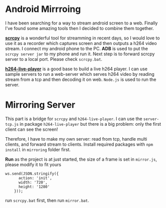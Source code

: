 # Android Mirrroing
I have been searching for a way to stream android screen to a web. Finally I've found some amazing tools then I decided to combine them together.

[**scrcpy**](https://github.com/Genymobile/scrcpy) is a wonderful tool for streamming in recent days, so I would love to use it as a recorder which captures screen and then outputs a h264 video stream. I connect my android phone to the PC. **ADB** is used to put the `scrcpy server jar` to my phone and run it. Next step is to forward scrcpy server to a local port. Please check `scrcpy.bat`.

[**h264-live-player**](https://github.com/131/h264-live-player) is a good base to build a live h264 player.
I can use sample servers to run a web-server which serves h264 video by reading stream from a tcp and then decoding it on web.
`Node.js` is used to run the server.

# Mirroring Server 
This part is a bridge for `scrcpy` and `h264-live-player`.
I can use the `server-tcp.js` in package `h264-live-player` but there is a big problem: only the first client can see the screen!

Therefore, I have to make my own server: read from tcp, handle multi clients, and forward stream to clients.
Install required packages with `npm install` in `mirroring` folder first.

**Run**
as the project is at just started, the size of a frame is set in `mirror.js`, please modify it to fit yours
```
ws.send(JSON.stringify({
      action: 'init',
      width: '720',
      height: '1280'
    }));
```
run `scrcpy.bat` first, then run `mirror.bat`.
